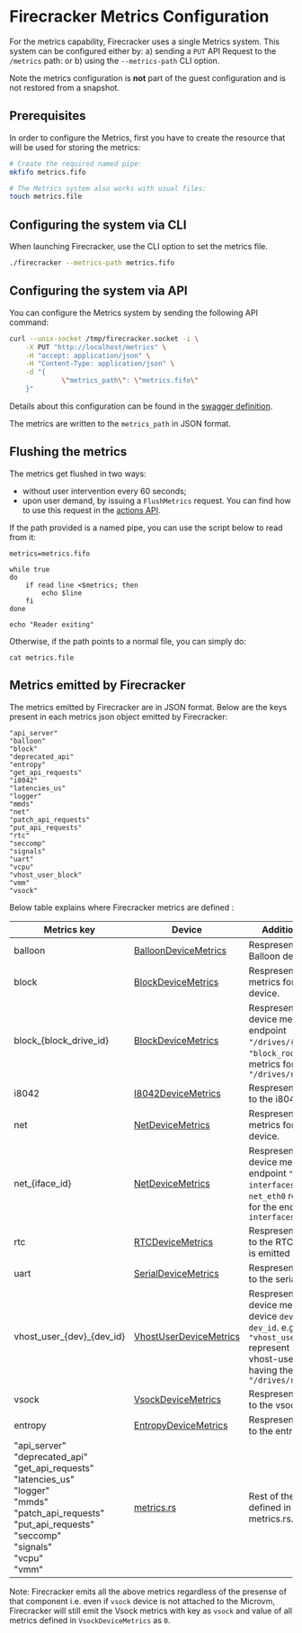 # Firecracker Metrics Configuration

For the metrics capability, Firecracker uses a single Metrics system. This
system can be configured either by: a) sending a `PUT` API Request to the
`/metrics` path: or b) using the `--metrics-path` CLI option.

Note the metrics configuration is **not** part of the guest configuration and is
not restored from a snapshot.

## Prerequisites

In order to configure the Metrics, first you have to create the resource
that will be used for storing the metrics:

```bash
# Create the required named pipe:
mkfifo metrics.fifo

# The Metrics system also works with usual files:
touch metrics.file
```

## Configuring the system via CLI

When launching Firecracker, use the CLI option to set the metrics file.

```bash
./firecracker --metrics-path metrics.fifo
```

## Configuring the system via API

You can configure the Metrics system by sending the following API command:

```bash
curl --unix-socket /tmp/firecracker.socket -i \
    -X PUT "http://localhost/metrics" \
    -H "accept: application/json" \
    -H "Content-Type: application/json" \
    -d "{
             \"metrics_path\": \"metrics.fifo\"
    }"
```

Details about this configuration can be found in the
[swagger definition](../src/api_server/swagger/firecracker.yaml).

The metrics are written to the `metrics_path` in JSON format.

## Flushing the metrics

The metrics get flushed in two ways:

* without user intervention every 60 seconds;
* upon user demand, by issuing a `FlushMetrics` request. You can
  find how to use this request in the [actions API](api_requests/actions.md).

If the path provided is a named pipe, you can use the script below to
read from it:

```shell
metrics=metrics.fifo

while true
do
    if read line <$metrics; then
        echo $line
    fi
done

echo "Reader exiting"

```

Otherwise, if the path points to a normal file, you can simply do:

```shell script
cat metrics.file
```

## Metrics emitted by Firecracker

The metrics emitted by Firecracker are in JSON format.
Below are the keys present in each metrics json object emitted by Firecracker:

```
"api_server"
"balloon"
"block"
"deprecated_api"
"entropy"
"get_api_requests"
"i8042"
"latencies_us"
"logger"
"mmds"
"net"
"patch_api_requests"
"put_api_requests"
"rtc"
"seccomp"
"signals"
"uart"
"vcpu"
"vhost_user_block"
"vmm"
"vsock"
```

Below table explains where Firecracker metrics are defined :

| Metrics key | Device  | Additional comments |
|-------|-------|-------|
|   balloon                     |    [BalloonDeviceMetrics](../src/vmm/src/devices/virtio/balloon/metrics.rs)       | Respresent metrics for the Balloon device.|
|   block                       |    [BlockDeviceMetrics](../src/vmm/src/devices/virtio/virtio_block/metrics.rs)    | Respresent aggregate metrics for Virtio Block device.|
|   block_{block_drive_id}      |    [BlockDeviceMetrics](../src/vmm/src/devices/virtio/virtio_block/metrics.rs)    | Respresent Virtio Block device metrics for the endpoint `"/drives/{drive_id}"` e.g. `"block_rootfs":` represent metrics for the endpoint `"/drives/rootfs"`|
|   i8042                       |    [I8042DeviceMetrics](../src/vmm/src/devices/legacy/i8042.rs)                   | Respresent Metrics specific to the i8042 device.|
|   net                         |    [NetDeviceMetrics](../src/vmm/src/devices/virtio/net/metrics.rs)               | Respresent aggregate metrics for Virtio Net device.|
|   net_{iface_id}              |    [NetDeviceMetrics](../src/vmm/src/devices/virtio/net/metrics.rs)               | Respresent Virtio Net device metrics for the endpoint `"/network-interfaces/{iface_id}"` e.g. `net_eth0` represent metrics for the endpoint `"/network-interfaces/eth0"`|
|   rtc                         |    [RTCDeviceMetrics](../src/vmm/src/devices/legacy/serial.rs)                    | Respresent Metrics specific to the RTC device. `Note`: this is emitted only on `aarch64`.|
|   uart                        |    [SerialDeviceMetrics](../src/vmm/src/devices/legacy/serial.rs)                 | Respresent Metrics specific to the serial device.|
|   vhost_user_{dev}_{dev_id}   |    [VhostUserDeviceMetrics](../src/vmm/src/devices/virtio/vhost_user_metrics.rs)  | Respresent Vhost-user device metrics for the device `dev` and device id `dev_id`. e.g. `"vhost_user_block_rootfs":` represent metrics for vhost-user block device having the endpoint `"/drives/rootfs"`|
|   vsock                       |    [VsockDeviceMetrics](../src/vmm/src/devices/virtio/vsock/metrics.rs)           | Respresent Metrics specific to the vsock device.|
|   entropy                     |    [EntropyDeviceMetrics](../src/vmm/src/devices/virtio/rng/metrics.rs)           | Respresent Metrics specific to the entropy device.|
|   "api_server"<br>"deprecated_api"<br>"get_api_requests"<br>"latencies_us"<br>"logger"<br>"mmds"<br>"patch_api_requests"<br>"put_api_requests"<br>"seccomp"<br>"signals"<br>"vcpu"<br>"vmm"      |   [metrics.rs](../src/vmm/src/logger/metrics.rs)  |   Rest of the metrics are defined in the same file metrics.rs.|

Note:
Firecracker emits all the above metrics regardless of the presense of
that component i.e. even if `vsock` device is not attached to the
Microvm, Firecracker will still emit the Vsock metrics with key as
`vsock` and value of all metrics defined in `VsockDeviceMetrics` as
`0`.

